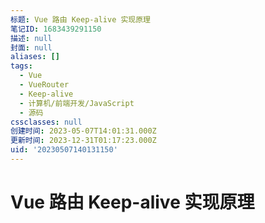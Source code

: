 ```yaml
---
标题: Vue 路由 Keep-alive 实现原理
笔记ID: 1683439291150
描述: null
封面: null
aliases: []
tags:
  - Vue
  - VueRouter
  - Keep-alive
  - 计算机/前端开发/JavaScript
  - 源码
cssclasses: null
创建时间: 2023-05-07T14:01:31.000Z
更新时间: 2023-12-31T01:17:23.000Z
uid: '20230507140131150'
---
```


# Vue 路由 Keep-alive 实现原理
